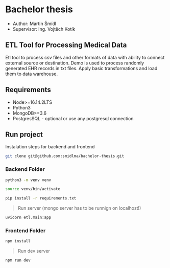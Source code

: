 # Bachelor thesis

- Author: Martin Šmídl
- Supervisor: Ing. Vojtěch Kotík

## ETL Tool for Processing Medical Data

Etl tool to process csv files and other formats of data with ability to connect external source or destination. Demo is used to process randomly generated EHR records in txt files. Apply basic transformations and load them to data warehouse.

## Requirements

- Node>=16.14.2LTS
- Python3
- MongoDB>=3.6
- PostgresSQL - optional or use any postgresql connection

## Run project

Instalation steps for backend and frontend

```bash
git clone git@github.com:smidlma/bachelor-thesis.git
```

### Backend Folder

```bash
python3 -m venv venv
```

```bash
source venv/bin/activate
```

```bash
pip install -r requirements.txt
```

> Run server (mongo server has to be runnign on localhost!)

```bash
uvicorn etl.main:app
```

### Frontend Folder

```bash
npm install
```

> Run dev server

```bash
npm run dev
```
